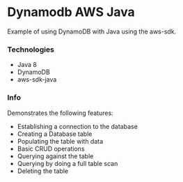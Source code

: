 # Dynamodb AWS Java

Example of using DynamoDB with Java using the aws-sdk.

### Technologies

- Java 8
- DynamoDB
- aws-sdk-java

### Info

Demonstrates the following features:

- Establishing a connection to the database
- Creating a Database table
- Populating the table with data
- Basic CRUD operations
- Querying against the table
- Querying by doing a full table scan
- Deleting the table

